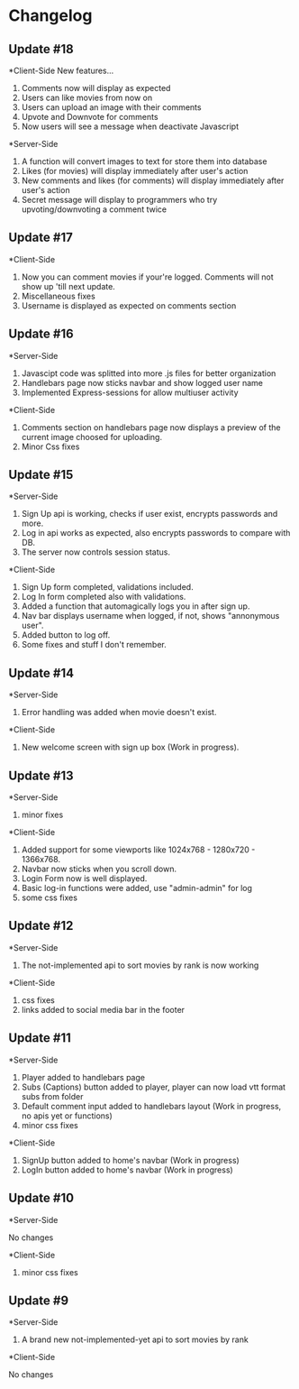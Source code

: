 # Changelog

## Update #18

*Client-Side
New features...

1. Comments now will display as expected 
2. Users can like movies from now on 
3. Users can upload an image with their comments 
4. Upvote and Downvote for comments 
5. Now users will see a message when deactivate Javascript

*Server-Side
1. A function will convert images to text for store them into database
2. Likes (for movies) will display immediately after user's action
3. New comments and likes (for comments) will display immediately after user's action
4. Secret message will display to programmers who try upvoting/downvoting a comment twice


## Update #17

*Client-Side

1. Now you can comment movies if your're logged. Comments will not show up 'till next update.
2. Miscellaneous fixes
3. Username is displayed as expected on comments section

## Update #16

*Server-Side

1. Javascipt code was splitted into more .js files for better organization
2. Handlebars page now sticks navbar and show logged user name
3. Implemented Express-sessions for allow multiuser activity



*Client-Side

1. Comments section on handlebars page now displays a preview of the current image choosed for uploading.
2. Minor Css fixes

## Update #15

*Server-Side

1. Sign Up api is working, checks if user exist, encrypts passwords and more.
2. Log in api works as expected, also encrypts passwords to compare with DB.
3. The server now controls session status.

*Client-Side

1. Sign Up form completed, validations included.
2. Log In form completed also with validations.
3. Added a function that automagically logs you in after sign up.
4. Nav bar displays username when logged, if not, shows "annonymous user".
5. Added button to log off.
6. Some fixes and stuff I don't remember.


## Update #14

*Server-Side

1. Error handling was added when movie doesn't exist.

*Client-Side

1. New welcome screen with sign up box (Work in progress).


## Update #13

*Server-Side

1. minor fixes

*Client-Side

1. Added support for some viewports like 1024x768 - 1280x720 - 1366x768.
2. Navbar now sticks when you scroll down.
3. Login Form now is well displayed.
4. Basic log-in functions were added, use "admin-admin" for log
5. some css fixes

## Update #12

*Server-Side

1. The not-implemented api to sort movies by rank is now working

*Client-Side

1. css fixes
2. links added to social media bar in the footer

## Update #11

*Server-Side

1. Player added to handlebars page
2. Subs (Captions) button added to player, player can now load vtt format subs from folder
3. Default comment input added to handlebars layout (Work in progress, no apis yet or functions)
4. minor css fixes

*Client-Side

1. SignUp button added to home's navbar (Work in progress)
2. LogIn button added to home's navbar (Work in progress)

## Update #10

*Server-Side

No changes

*Client-Side

1. minor css fixes

## Update #9

*Server-Side

1. A brand new not-implemented-yet api to sort movies by rank

*Client-Side

No changes
